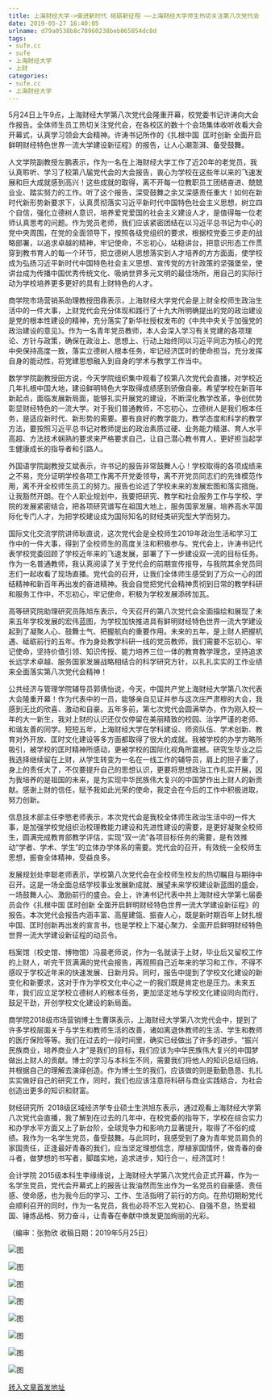 ```yaml
---
title: 上海财经大学->奋进新时代 砥砺新征程 ——上海财经大学师生热切关注第八次党代会 | sufe.cc
date: 2019-05-27 16:40:05
urlname: d79a0538b8c78960238beb065854dc8d
tags: 
- sufe.cc
- sufe
- 上海财经大学
- 上财
categories:
- sufe.cc
- 上海财经大学
---
```



5月24日上午9点，上海财经大学第八次党代会隆重开幕，校党委书记许涛向大会作报告。全体师生员工热切关注党代会，在各校区的数十个会场集体收听收看大会开幕式，认真学习领会大会精神。许涛书记所作的《扎根中国  匡时创新 全面开启鲜明财经特色世界一流大学建设新征程》的报告，让人心潮澎湃、备受鼓舞。

人文学院副教授左鹏表示，作为一名在上海财经大学工作了近20年的老党员，我认真聆听、学习了校第八届党代会的大会报告，衷心为学校在这些年以来的飞速发展和巨大成就感到高兴！这些成就的取得，离不开每一位教职员工团结奋进、兢兢业业、踏实努力的工作。听了这个报告，深受鼓舞之余又深感责任重大！如何在新时代新形势新要求下，认真贯彻落实习近平新时代中国特色社会主义思想，树立四个自信，强化立德树人意识，培养爱党爱国的社会主义建设人才，是值得每一位老师认真思考的问题。作为党员老师，我们应该紧密团结在以习近平总书记为中心的党中央周围，在党的全面领导下，按照各级党组织的要求，根据校党委三步走的战略部署，以追求卓越的精神，牢记使命，不忘初心，站稳讲台，把意识形态工作贯穿到教书育人的每一个环节，把立德树人思想落实到人才培养的方方面面，使学校成为弘扬习近平新时代中国特色社会主义思想、宣传党的方针政策的坚强堡垒，使讲台成为传播中国优秀传统文化、吸纳世界多元文明的最佳场所，用自己的实际行动为学校培养更多更好的具有上财特色的人才。

商学院市场营销系助理教授田鼎表示，上海财经大学党代会是上财全校师生政治生活中的一件大事，上财党代会充分体现和践行了十九大所明确提出的党的政治建设是党的根本性建设的精神，充分落实了新华社授权发布的《中共中央关于加强党的政治建设的意见》。作为一名青年党员教师，本人会深入学习有关党建的各项理论、方针与政策，确保在政治上、思想上、行动上始终同以习近平同志为核心的党中央保持高度一致，落实立德树人根本任务，牢记经济匡时的使命担当，充分发挥自身的能动性，将党建思想融入到自身的学术与教学工作当中。

数学学院副教授田方说，今天学院组织集中观看了校第八次党代会直播，对学校近几年扎根中国大地，建设鲜明特色大学取得成绩感到骄傲自豪。希望学校在新百年新起点，面临发展新局面，能够扎实开展党的建设，不断深化教学改革，争创优势彰显财经特色的一流大学。对于我们普通教师，不忘初心，立德树人是我们根本任务，是适应新时代、新形势的需要。要有良好的教学能力，教学态度和科学的教学方法，要按照习近平总书记对教师提出的政治素质过硬、业务能力精湛、育人水平高超、方法技术娴熟的要求来严格要求自己，让自己潜心教书育人，更好担当起学生健康成长的指导者和引路人。

外国语学院副教授艾斌表示，许书记的报告非常鼓舞人心！学校取得的各项成绩来之不易，充分证明学校各项工作离不开党委领导，离不开党员同志们的先锋模范作用，离不开全校师生员工的努力。报告也论述了学校未来的发展宏图和落实措施，让我豁然开朗。在个人职业规划中，我要把研究、教学和社会服务工作与学校、学院的发展紧密结合，把各项研究谱写在祖国大地上，服务国家发展，培养高水平国际化专门人才，为把学校建设成为国际知名的财经类研究型大学而努力。

国际文化交流学院讲师耿直说，这次党代会是全校师生2019年政治生活和学习工作中的一件大事，得到了全校师生的高度关注和积极参与。党代会上，许涛书记代表学校党委回顾了学校近年来的飞速发展，部署了下一步建设双一流的目标任务。作为一名普通教师，我认真阅读了关于党代会的前期宣传报导，与我院其余党员同志们一起收看了现场直播。党代会的召开，让我们全体师生感受到了万众一心的团结精神和新百年再出发的奋进精神。我会自觉把党代会精神贯彻到日常的教学科研和服务工作中，不忘初心，牢记使命，积极为学校发展添砖加瓦。

高等研究院助理研究员陈旭东表示，今天召开的第八次党代会全面描绘和展现了未来五年学校发展的宏伟蓝图，为学校加快推进具有鲜明财经特色世界一流大学建设起到了凝聚人心、鼓舞士气、把握航向的重要作用。未来的五年，是上财人把握机遇、砥砺前行的五年。作为身处教学科研一线的党员教师，我们需要不忘初心、牢记使命，坚持价值引领、知识传授、能力培养三位一体的教育教学理念，坚持追求长远学术卓越、服务国家发展战略相结合的科学研究方针，以扎扎实实的工作业绩来全面落实第八次党代会精神！

公共经济与管理学院辅导员郭倩怡说，今天，中国共产党上海财经大学第八次代表大会隆重开幕！作为代表中的一员，能够亲自见证并参与这次庄严肃穆的大会，我感到无比的欣喜、激动和自豪。五年多前，第七次党代会圆满举办，作为刚入校一年的大一新生，我对上财的认识还仅仅停留在美丽精致的校园、治学严谨的老师、和谐友善的同学。短短五年，上海财经大学在学科建设、师资队伍、学术创新、教育对外开放、匡时文化建设等多方面都取得了很大的成就。我被学校的办学方略所吸引，被学校的匡时精神所感动，更被学校的国际化视角所震撼。研究生毕业之后我选择继续留在上财，从学生转变为一名在一线工作的辅导员，肩上的担子重了，身上的责任大了，不仅要提升自己的思想认识，更要将思想政治工作扎实开展，因为我培养的是祖国的未来，是为实现中华民族伟大复兴的中国梦作出上财人的新贡献。感谢上财的信任，赋予我如此光荣的使命，我定会在今后的工作中积极进取，努力创新。

信息技术部主任李慜老师表示，本次党代会是我校全体师生政治生活中的一件大事，是加强学校党组织治校理教能力建设和先进性建设的需要，是更好凝聚全校师生，圆满完成教育部教学评估，实现“双一流”各项目标任务的需要，是有效推动“学者、学术、学生”的立体办学体系的需要。党代会的召开，有效统一全校师生思想，振奋全体精神，受益良多。

发展规划处李聪老师表示，学校第八次党代会在全校师生校友的热切瞩目与期待中召开。这是一场全面总结学校事业发展新成就、展望未来学校建设新蓝图的盛会，一场鼓舞人心、激励前行的盛会。会上，许涛书记代表中共上海财经大学第七届委员会作《扎根中国 匡时创新 全面开启鲜明财经特色世界一流大学建设新征程》的报告。本次党代会报告内涵丰富、高屋建瓴、振奋人心，既是新时期百年上财扎根中国、匡时创新再出发的宣言书，也是学校上下凝心聚力、全面开启鲜明财经特色世界一流大学建设新征程的动员令。

档案馆（校史馆、博物馆）冯晨老师说，作为一名就读于上财，毕业后又留校工作的上财人，听完干货满满的党代会报告，再观照自己近年来的学习和工作，不得不感叹于学校近年来的快速发展、日新月异。同时，报告中提到了学校文化建设的新变化和新要求，这对于作为学校文化中心之一的我们既是肯定也是压力。未来五年，我们应立足学校立德树人的根本任务，更加坚定地与学校文化建设同向而行，鼓足干劲，开创学校文化建设的新局面。

商学院2018级市场营销博士生曹琪表示，上海财经大学第八次党代会中，提到了许多学校层面关于与学生和教师生活的改善，诸如离退休教师的生活、学生和教师的医疗保险等等。我们在过去的一段时间里，确实已经做出了许多的进步。“振兴民族商业，培养商业人才”是我们的目标，我们应该为中华民族伟大复兴的中国梦做出上财人的贡献。博士的学习与本科生不同，需要我们将他人的知识总结归纳，并根据自己的理解去演绎创造。作为博士生的我们，应该做的则是勤勤恳恳、扎扎实实做好自己的研究工作，同时，我们也应该注意将科研与商业实践结合，为社会创造出更多的知识和财富。

财经研究所  2018级区域经济学专业硕士生洪旭东表示，通过观看上海财经大学第八次党代会直播，我了解到在过去的几年中，在校党委的指导下，学校在综合实力和办学水平方面又上了新台阶，全球竞争力和影响力显著提升，取得了不俗的成绩。我作为一名学生党员，备受鼓舞。与此同时，我感受到了身为青年党员肩负的家国责任，正逢最好青春的我们，应当坚定理想信念，厚植家国情怀，做青春的奋斗者，做梦想的书写者，脚踏实地，追求进步，知行合一，经济匡时！

会计学院 2015级本科生李缘缘说，上海财经大学第八次党代会正式开幕，作为一名学生党员，党代会开幕式上的报告让我油然而生出作为一名党员的自豪感、责任感、使命感，也为我今后的学习、工作、生活指明了前行的方向。在热切期盼党代会顺利召开的同时，作为一名党员，我也必将不忘入党初心、自强不息，热爱祖国、锤炼品格、努力奋斗，让青春在奉献中焕发更加绚丽的光彩。

（编审：张勃欣 收稿日期：2019年5月25日）



![图](http://news.sufe.edu.cn/_upload/article/images/cd/a3/3fc05f3c4b7ca8d72d0d7883bfec/6166a6ea-0bfd-4d34-a5fd-eeeaf6cf5f24.jpg)

![图](http://news.sufe.edu.cn/_upload/article/images/cd/a3/3fc05f3c4b7ca8d72d0d7883bfec/de98c973-d483-4d13-a96e-0ae88eeec93d.jpeg)

![图](http://news.sufe.edu.cn/_upload/article/images/cd/a3/3fc05f3c4b7ca8d72d0d7883bfec/57f2c885-08b7-4f45-8d3c-c5d184cf8493.jpg)

![图](http://news.sufe.edu.cn/_upload/article/images/cd/a3/3fc05f3c4b7ca8d72d0d7883bfec/536c1d60-d7aa-4044-8127-7ba601928148.jpeg)

![图](http://news.sufe.edu.cn/_upload/article/images/cd/a3/3fc05f3c4b7ca8d72d0d7883bfec/395db01b-5e77-4045-af0c-6690ddeba2a3.jpg)

![图](http://news.sufe.edu.cn/_upload/article/images/cd/a3/3fc05f3c4b7ca8d72d0d7883bfec/955fb4d7-21da-4cca-875e-4cbd33c5a6e8.jpg)

![图](http://news.sufe.edu.cn/_upload/article/images/cd/a3/3fc05f3c4b7ca8d72d0d7883bfec/a297e99e-83e8-4098-8dcd-d2932983a01f.jpg)

![图](http://news.sufe.edu.cn/_upload/article/images/cd/a3/3fc05f3c4b7ca8d72d0d7883bfec/d3081c0e-44a8-4fa5-95bb-632ad7a3f8ce.jpg)

[转入文章首发地址](http://news.sufe.edu.cn/d8/5f/c179a120927/page.htm)